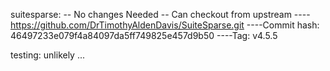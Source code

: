 
suitesparse:
-- No changes Needed
-- Can checkout from upstream
----https://github.com/DrTimothyAldenDavis/SuiteSparse.git
----Commit hash: 46497233e079f4a84097da5ff749825e457d9b50
----Tag: v4.5.5

testing: unlikely ...